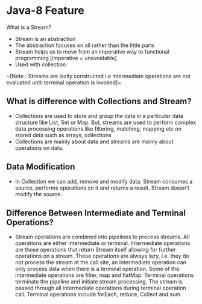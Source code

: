 # Java-8 Feature

What is a Stream?
- Stream is an abstraction
- The abstraction focuses on all rather than the little parts
- Stream helps us to move from an imperative way to functional programming [imperative = unavoidable]
- Used with collection

~[Note : Streams are lazily constructed i.e intermediate operations are not evaluated until terminal operation is invoked]~

## What is difference with Collections and Stream?
- Collections are used to store and group the data in a particular data structure like List, Set or Map. But, streams are used to perform complex data processing operations like filtering, matching, mapping etc on stored data such as arrays, collections
- Collections are mainly about data and streams are mainly about operations on data.

## Data Modification
- In Collection we can add, remove and modify data. Stream consumes a source, performs operations on it and returns a result. Stream doesn't modify the source.

## Difference Between Intermediate and Terminal Operations?
- Stream operations are combined into pipelines to process streams. All operations are either intermediate or terminal.
  Intermediate operations are those operations that return Stream itself allowing for further operations on a stream.
  These operations are always lazy, i.e. they do not process the stream at the call site, an intermediate operation can only process data when there is a terminal     operation. Some of the intermediate operations are filter, map and flatMap.
  Terminal operations terminate the pipeline and initiate stream processing. The stream is passed through all intermediate operations during terminal operation       call. Terminal operations include forEach, reduce, Collect and sum.

